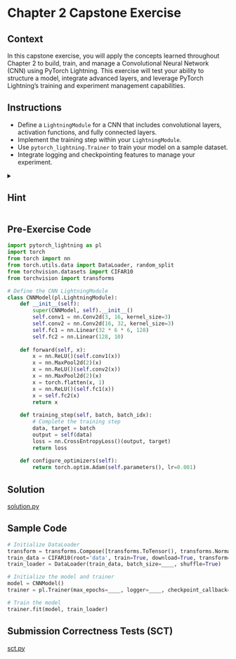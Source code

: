 # Chapter 2 Capstone Exercise

## Context

In this capstone exercise, you will apply the concepts learned throughout Chapter 2 to build, train, and manage a Convolutional Neural Network (CNN) using PyTorch Lightning. This exercise will test your ability to structure a model, integrate advanced layers, and leverage PyTorch Lightning’s training and experiment management capabilities.

## Instructions
- Define a `LightningModule` for a CNN that includes convolutional layers, activation functions, and fully connected layers.
- Implement the training step within your `LightningModule`.
- Use `pytorch_lightning.Trainer` to train your model on a sample dataset.
- Integrate logging and checkpointing features to manage your experiment.

<details>

<summary><h2>Hint</h2></summary>

- Focus on correctly configuring the convolutional layers, fully connected layers, and using appropriate hyperparameters in the `Trainer` for training the model.

</details>

## Pre-Exercise Code

```python
import pytorch_lightning as pl
import torch
from torch import nn
from torch.utils.data import DataLoader, random_split
from torchvision.datasets import CIFAR10
from torchvision import transforms

# Define the CNN LightningModule
class CNNModel(pl.LightningModule):
    def __init__(self):
        super(CNNModel, self).__init__()
        self.conv1 = nn.Conv2d(3, 16, kernel_size=3)
        self.conv2 = nn.Conv2d(16, 32, kernel_size=3)
        self.fc1 = nn.Linear(32 * 6 * 6, 128)
        self.fc2 = nn.Linear(128, 10)
    
    def forward(self, x):
        x = nn.ReLU()(self.conv1(x))
        x = nn.MaxPool2d(2)(x)
        x = nn.ReLU()(self.conv2(x))
        x = nn.MaxPool2d(2)(x)
        x = torch.flatten(x, 1)
        x = nn.ReLU()(self.fc1(x))
        x = self.fc2(x)
        return x
    
    def training_step(self, batch, batch_idx):
        # Complete the training step
        data, target = batch
        output = self(data)
        loss = nn.CrossEntropyLoss()(output, target)
        return loss
    
    def configure_optimizers(self):
        return torch.optim.Adam(self.parameters(), lr=0.001)
```

## Solution

[solution.py](https://github.com/bidata-io/dc-scalable-ai/edit/main/ch_2/capstone/1/solution.py)

## Sample Code
```python
# Initialize DataLoader
transform = transforms.Compose([transforms.ToTensor(), transforms.Normalize((0.5,), (0.5,))])
train_data = CIFAR10(root='data', train=True, download=True, transform=transform)
train_loader = DataLoader(train_data, batch_size=____, shuffle=True)

# Initialize the model and trainer
model = CNNModel()
trainer = pl.Trainer(max_epochs=____, logger=____, checkpoint_callback=____)

# Train the model
trainer.fit(model, train_loader)
```

## Submission Correctness Tests (SCT)

[sct.py](https://github.com/bidata-io/dc-scalable-ai/main/ch_2/capstone/1/sct.py)
